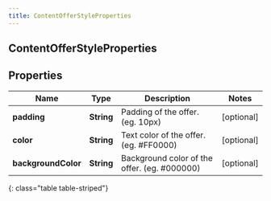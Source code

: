 ```yaml
---
title: ContentOfferStyleProperties
---
```

## ContentOfferStyleProperties


## Properties

| Name | Type | Description | Notes |
| ------------ | ------------- | ------------- | ------------- |
| **padding** | <!----><!---->**String**<!----> | Padding of the offer. (eg. 10px) |  [optional] |
| **color** | <!----><!---->**String**<!----> | Text color of the offer. (eg. #FF0000) |  [optional] |
| **backgroundColor** | <!----><!---->**String**<!----> | Background color of the offer. (eg. #000000) |  [optional] |
{: class="table table-striped"}



